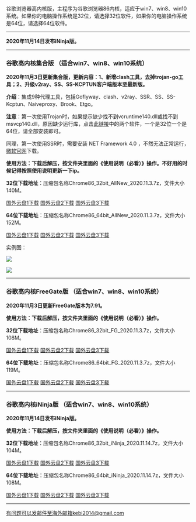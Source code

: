 谷歌浏览器高内核版，主程序为谷歌浏览器86内核，适应于win7、win8、win10系统。如果你的电脑操作系统是32位，请选择32位软件，如果你的电脑操作系统是64位，请选择64位软件。

***

**2020年11月14日发布iNinja版。**

***

### 谷歌高内核集合版  （适合win7、win8、win10系统）

**2020年11月3日更新集合版，更新内容：1、新增clash工具，去掉trojan-go工具；2、升级v2ray、SS、SS-KCPTUN客户端版本至最新版。**

**介绍**：集成9种代理工具，包括Goflyway、clash、v2ray、SSR、SS、SS-Kcptun、Naiveproxy、Brook、Etgo。

**注意**：第一次使用Trojan时，如果提示缺少找不到vcruntime140.dll或找不到msvcp140.dll，原因缺少运行库，点击[此链接](https://www.microsoft.com/en-us/download/details.aspx?id=48145)中的两个软件，一个是32位一个是64位，请全部安装即可。

同理，第一次使用SSR时，需要安装 NET Framework 4.0 ，不然无法正常运行，[微软官网](https://www.microsoft.com/zh-cn/download/details.aspx?id=17718)下载。

**使用方法：下载后解压，按文件夹里面的《使用说明（必看）》操作。不好用的时候记得按照使用说明更新一下ip。**

**32位下载地址**：压缩包名称Chrome86_32bit_AllNew_2020.11.3.7z，文件大小140M。

[国外云盘1下载](https://tr61.free4444.xyz/Chrome86_32bit_AllNew_2020.11.3.7z) 
[国外云盘2下载](https://tr51.free4444.xyz/Chrome86_32bit_AllNew_2020.11.3.7z) 
[国外云盘3下载](https://tr71.free4444.xyz/Chrome86_32bit_AllNew_2020.11.3.7z) 

**64位下载地址**：压缩包名称Chrome86_64bit_AllNew_2020.11.3.7z，文件大小152M。

[国外云盘1下载](https://tr61.free4444.xyz/Chrome86_64bit_AllNew_2020.11.3.7z) 
[国外云盘2下载](https://tr51.free4444.xyz/Chrome86_64bit_AllNew_2020.11.3.7z) 
[国外云盘3下载](https://tr71.free4444.xyz/Chrome86_64bit_AllNew_2020.11.3.7z) 

实例图：

![](https://cdn.jsdelivr.net/gh/Alvin9999/pac2/all1.jpg)

![](https://cdn.jsdelivr.net/gh/Alvin9999/pac2/all2.jpg)

***

### 谷歌高内核FreeGate版  （适合win7、win8、win10系统）

**2020年11月3日更新FreeGate版本为7.91。**

**使用方法：下载后解压，按文件夹里面的《使用说明（必看）》操作。**

**32位下载地址**：压缩包名称Chrome86_32bit_FG_2020.11.3.7z，文件大小108M。

[国外云盘1下载](https://tr51.free4444.xyz/Chrome86_32bit_FG_2020.11.3.7z) 
[国外云盘2下载](https://tr61.free4444.xyz/Chrome86_32bit_FG_2020.11.3.7z) 
[国外云盘3下载](https://tr71.free4444.xyz/Chrome86_32bit_FG_2020.11.3.7z) 


**64位下载地址**：压缩包名称Chrome86_64bit_FG_2020.11.3.7z，文件大小119M。

[国外云盘1下载](https://tr51.free4444.xyz/Chrome86_64bit_FG_2020.11.3.7z) 
[国外云盘2下载](https://tr61.free4444.xyz/Chrome86_64bit_FG_2020.11.3.7z) 
[国外云盘3下载](https://tr71.free4444.xyz/Chrome86_64bit_FG_2020.11.3.7z) 

***

### 谷歌高内核iNinja版  （适合win7、win8、win10系统）

**2020年11月14日发布iNinja版。**

**使用方法：下载后解压，按文件夹里面的《使用说明（必看）》操作。**

**32位下载地址**：压缩包名称Chrome86_32bit_iNinja_2020.11.14.7z，文件大小104M。

[国外云盘1下载](https://tr51.free4444.xyz/Chrome86_32bit_iNinja_2020.11.14.7z) 
[国外云盘2下载](https://tr61.free4444.xyz/Chrome86_32bit_iNinja_2020.11.14.7z) 
[国外云盘3下载](https://tr71.free4444.xyz/Chrome86_32bit_iNinja_2020.11.14.7z) 


**64位下载地址**：压缩包名称Chrome86_64bit_iNinja_2020.11.14.7z，文件大小108M。

[国外云盘1下载](https://tr51.free4444.xyz/Chrome86_64bit_iNinja_2020.11.14.7z) 
[国外云盘2下载](https://tr61.free4444.xyz/Chrome86_64bit_iNinja_2020.11.14.7z) 
[国外云盘3下载](https://tr71.free4444.xyz/Chrome86_64bit_iNinja_2020.11.14.7z) 

***


有问题可以发邮件至海外邮箱kebi2014@gmail.com